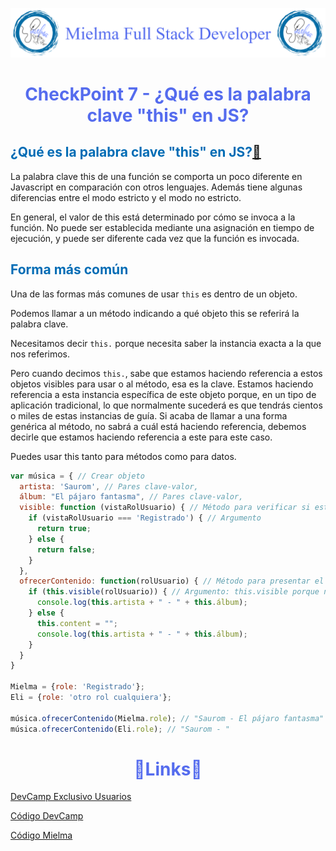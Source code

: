 ![Logo Mielma](image/Logo_Encabezado.png)

# <center><b><font color="#556CEE">CheckPoint 7 - ¿Qué es la palabra clave "this" en JS?</font></b>

## <b><font color="#006cb5">¿Qué es la palabra clave "this" en JS?[🔗](https://developer.mozilla.org/es/docs/Web/JavaScript/Reference/Operators/this)</font></b>
La palabra clave this de una función se comporta un poco diferente en Javascript en comparación con otros lenguajes. Además tiene algunas diferencias entre el modo estricto y el modo no estricto.

En general, el valor de this está determinado por cómo se invoca a la función. No puede ser establecida mediante una asignación en tiempo de ejecución, y puede ser diferente cada vez que la función es invocada.

## <b><font color="#006cb5">Forma más común</font></b>

Una de las formas más comunes de usar `this` es dentro de un objeto.

Podemos llamar a un método indicando a qué objeto this se referirá la palabra clave. 

Necesitamos decir `this.` porque necesita saber la instancia exacta a la que nos referimos.

Pero cuando decimos `this.`, sabe que estamos haciendo referencia a estos objetos visibles para usar o al método, esa es la clave. Estamos haciendo referencia a esta instancia específica de este objeto porque, en un tipo de aplicación tradicional, lo que normalmente sucederá es que tendrás cientos o miles de estas instancias de guía. Si acaba de llamar a una forma genérica al método, no sabrá a cuál está haciendo referencia, debemos decirle que estamos haciendo referencia a este para este caso. 

Puedes usar this tanto para métodos como para datos.

```js
var música = { // Crear objeto 
  artista: 'Saurom', // Pares clave-valor,
  álbum: "El pájaro fantasma", // Pares clave-valor,
  visible: function (vistaRolUsuario) { // Método para verificar si está registrado
    if (vistaRolUsuario === 'Registrado') { // Argumento
      return true;
    } else {
      return false;
    }
  },
  ofrecerContenido: function(rolUsuario) { // Método para presentar el contenido.
    if (this.visible(rolUsuario)) { // Argumento: this.visible porque necesita saber la instancia exacta
      console.log(this.artista + " - " + this.álbum);
    } else {
      this.content = "";
      console.log(this.artista + " - " + this.álbum);
    }
  }
}

Mielma = {role: 'Registrado'};
Eli = {role: 'otro rol cualquiera'};

música.ofrecerContenido(Mielma.role); // "Saurom - El pájaro fantasma"
música.ofrecerContenido(Eli.role); // "Saurom - "
```

# <center><b><font color="#556CEE">🔗Links🔗</font></b>

[DevCamp Exclusivo Usuarios](https://basque.devcamp.com/pt-full-stack-development-javascript-python-react/guide/how-to-use-the-this-keyword-javascript-programs)  

[Código DevCamp](https://github.com/rails-camp/javascript-programming/blob/master/section_d_09_this_keyword.js)

[Código Mielma](https://codepen.io/ElizabethMaranon/pen/YzbxOaK)

